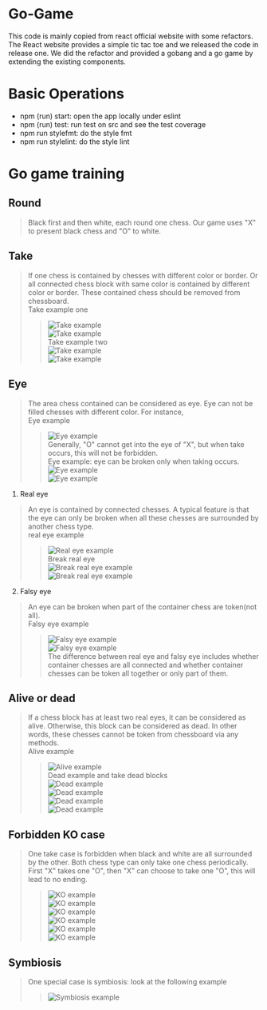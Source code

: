 # Go-Game
This code is mainly copied from react official website with some refactors.
The React website provides a simple tic tac toe and we released the code in release one.
We did the refactor and provided a gobang and a go game by extending the existing components.

# Basic Operations
- npm (run) start: open the app locally under eslint
- npm (run) test: run test on src and see the test coverage
- npm run stylefmt: do the style fmt
- npm run stylelint: do the style lint

# Go game training
## Round
> Black first and then white, each round one chess. Our game uses "X" to present black chess and "O" to white.

## Take
> If one chess is contained by chesses with different color or border. Or all connected chess block with same color is contained by different color or border. These contained chess should be removed from chessboard.<br />
> Take example one<br />
>> ![Take example](https://raw.githubusercontent.com/yoyodream2017/Go-Game/master/go-game-training/p1.png)<br />
>> ![Take example](https://raw.githubusercontent.com/yoyodream2017/Go-Game/master/go-game-training/p2.png)<br />
> Take example two<br />
>> ![Take example](https://raw.githubusercontent.com/yoyodream2017/Go-Game/master/go-game-training/p3.png)<br />
>> ![Take example](https://raw.githubusercontent.com/yoyodream2017/Go-Game/master/go-game-training/p4.png)

## Eye
> The area chess contained can be considered as eye. Eye can not be filled chesses with different color. For instance, <br />
> Eye example<br />
>> ![Eye example](https://raw.githubusercontent.com/yoyodream2017/Go-Game/master/go-game-training/p5.png)<br />
> Generally, "O" cannot get into the eye of "X", but when take occurs, this will not be forbidden.<br />
> Eye example: eye can be broken only when taking occurs.<br />
>> ![Eye example](https://raw.githubusercontent.com/yoyodream2017/Go-Game/master/go-game-training/p6.png)<br />
>> ![Eye example](https://raw.githubusercontent.com/yoyodream2017/Go-Game/master/go-game-training/p7.png)<br />

1. Real eye
> An eye is contained by connected chesses. A typical feature is that the eye can only be broken when all these chesses are surrounded by another chess type.<br />
> real eye example<br />
>> ![Real eye example](https://raw.githubusercontent.com/yoyodream2017/Go-Game/master/go-game-training/p8.png)<br />
> Break real eye<br />
>> ![Break real eye example](https://raw.githubusercontent.com/yoyodream2017/Go-Game/master/go-game-training/p9.png)<br />
>> ![Break real eye example](https://raw.githubusercontent.com/yoyodream2017/Go-Game/master/go-game-training/p10.png)<br />

2. Falsy eye
> An eye can be broken when part of the container chess are token(not all).<br />
> Falsy eye example<br />
>> ![Falsy eye example](https://raw.githubusercontent.com/yoyodream2017/Go-Game/master/go-game-training/p6.png)<br />
>> ![Falsy eye example](https://raw.githubusercontent.com/yoyodream2017/Go-Game/master/go-game-training/p7.png)<br />
> The difference between real eye and falsy eye includes whether container chesses are all connected and whether container chesses can be token all together or only part of them. 

## Alive or dead
> If a chess block has at least two real eyes, it can be considered as alive. Otherwise, this block can be considered as dead. In other words, these chesses cannot be token from chessboard via any methods.<br />
> Alive example<br />
>> ![Alive example](https://raw.githubusercontent.com/yoyodream2017/Go-Game/master/go-game-training/p11.png)<br />
> Dead example and take dead blocks<br />
>> ![Dead example](https://raw.githubusercontent.com/yoyodream2017/Go-Game/master/go-game-training/p12.png)<br />
>> ![Dead example](https://raw.githubusercontent.com/yoyodream2017/Go-Game/master/go-game-training/p13.png)<br />
>> ![Dead example](https://raw.githubusercontent.com/yoyodream2017/Go-Game/master/go-game-training/p14.png)<br />
>> ![Dead example](https://raw.githubusercontent.com/yoyodream2017/Go-Game/master/go-game-training/p15.png)

## Forbidden KO case
> One take case is forbidden when black and white are all surrounded by the other. Both chess type can only take one chess periodically.<br />
> First "X" takes one "O", then "X" can choose to take one "O", this will lead to no ending.<br />
>> ![KO example](https://raw.githubusercontent.com/yoyodream2017/Go-Game/master/go-game-training/p16.png)<br />
>> ![KO example](https://raw.githubusercontent.com/yoyodream2017/Go-Game/master/go-game-training/p17.png)<br />
>> ![KO example](https://raw.githubusercontent.com/yoyodream2017/Go-Game/master/go-game-training/p18.png)<br />
>> ![KO example](https://raw.githubusercontent.com/yoyodream2017/Go-Game/master/go-game-training/p19.png)<br />
>> ![KO example](https://raw.githubusercontent.com/yoyodream2017/Go-Game/master/go-game-training/p20.png)<br />
>> ![KO example](https://raw.githubusercontent.com/yoyodream2017/Go-Game/master/go-game-training/p21.png)

## Symbiosis
> One special case is symbiosis: look at the following example<br />
>> ![Symbiosis example](https://raw.githubusercontent.com/yoyodream2017/Go-Game/master/go-game-training/p22.png)
